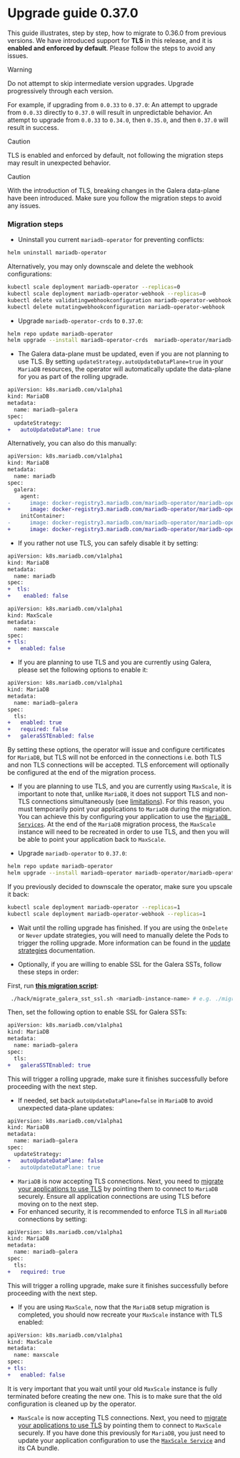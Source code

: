 # Upgrade guide 0.37.0

This guide illustrates, step by step, how to migrate to 0.36.0 from previous versions. We have introduced support for __TLS__ in this release, and it is __enabled and enforced by default__. Please follow the steps to avoid any issues.

> [!WARNING]
> Do not attempt to skip intermediate version upgrades. Upgrade progressively through each version.

For example, if upgrading from `0.0.33` to `0.37.0`:
An attempt to upgrade from `0.0.33` directly to `0.37.0` will result in unpredictable behavior.
An attempt to upgrade from `0.0.33` to `0.34.0`, then `0.35.0`, and then `0.37.0` will result in success.


> [!CAUTION]
> TLS is enabled and enforced by default, not following the migration steps may result in unexpected behavior.

> [!CAUTION]
> With the introduction of TLS, breaking changes in the Galera data-plane have been introduced. Make sure you follow the migration steps to avoid any issues.


### Migration steps

- Uninstall you current `mariadb-operator` for preventing conflicts:
```bash
helm uninstall mariadb-operator
```
Alternatively, you may only downscale and delete the webhook configurations:
```bash
kubectl scale deployment mariadb-operator --replicas=0
kubectl scale deployment mariadb-operator-webhook --replicas=0
kubectl delete validatingwebhookconfiguration mariadb-operator-webhook
kubectl delete mutatingwebhookconfiguration mariadb-operator-webhook
```

- Upgrade `mariadb-operator-crds` to `0.37.0`:
```bash
helm repo update mariadb-operator
helm upgrade --install mariadb-operator-crds  mariadb-operator/mariadb-operator-crds --version 0.37.0
```

- The Galera data-plane must be updated, even if you are not planning to use TLS. By setting `updateStrategy.autoUpdateDataPlane=true` in your `MariaDB` resources, the operator will automatically update the data-plane for you as part of the rolling upgrade.
```diff
apiVersion: k8s.mariadb.com/v1alpha1
kind: MariaDB
metadata:
  name: mariadb-galera
spec:
  updateStrategy:
+   autoUpdateDataPlane: true
```

Alternatively, you can also do this manually:
```diff
apiVersion: k8s.mariadb.com/v1alpha1
kind: MariaDB
metadata:
  name: mariadb
spec:
  galera:
    agent:
-      image: docker-registry3.mariadb.com/mariadb-operator/mariadb-operator:0.36.0
+      image: docker-registry3.mariadb.com/mariadb-operator/mariadb-operator:0.37.0
    initContainer:
-      image: docker-registry3.mariadb.com/mariadb-operator/mariadb-operator:0.36.0
+      image: docker-registry3.mariadb.com/mariadb-operator/mariadb-operator:0.37.0
```

- If you rather not use TLS, you can safely disable it by setting:
```diff
apiVersion: k8s.mariadb.com/v1alpha1
kind: MariaDB
metadata:
  name: mariadb
spec:
+  tls:
+    enabled: false
```
```diff
apiVersion: k8s.mariadb.com/v1alpha1
kind: MaxScale
metadata:
  name: maxscale
spec:
+ tls:
+   enabled: false
```

- If you are planning to use TLS and you are currently using Galera, please set the following options to enable it:
```diff
apiVersion: k8s.mariadb.com/v1alpha1
kind: MariaDB
metadata:
  name: mariadb-galera
spec:
  tls:
+   enabled: true
+   required: false
+   galeraSSTEnabled: false
```
By setting these options, the operator will issue and configure certificates for `MariaDB`, but TLS will not be enforced in the connections i.e. both TLS and non TLS connections will be accepted. TLS enforcement will optionally be configured at the end of the migration process.

- If you are planning to use TLS, and you are currently using `MaxScale`, it is important to note that, unlike `MariaDB`, it does not support TLS and non-TLS connections simultaneously (see [limitations](../TLS.md#limitations)). For this reason, you must temporarily point your applications to `MariaDB` during the migration. You can achieve this by configuring your application to use the [`MariaDB Services`](../HA.md#kubernetes-services). At the end of the `MariaDB` migration process, the `MaxScale` instance will need to be recreated in order to use TLS, and then you will be able to point your application back to `MaxScale`.

-  Upgrade `mariadb-operator` to `0.37.0`:
```bash 
helm repo update mariadb-operator
helm upgrade --install mariadb-operator mariadb-operator/mariadb-operator --version 0.37.0 
```

If you previously decided to downscale the operator, make sure you upscale it back:
```bash
kubectl scale deployment mariadb-operator --replicas=1
kubectl scale deployment mariadb-operator-webhook --replicas=1
```

- Wait until the rolling upgrade has finished. If you are using the `OnDelete` or `Never` update strategies, you will need to manually delete the Pods to trigger the rolling upgrade. More information can be found in the [update strategies](../UPDATES.md) documentation.

- Optionally, if you are willing to enable SSL for the Galera SSTs, follow these steps in order:

First, run __[this migration script](../../hack/migrate_galera_sst_ssl.sh)__:
```bash
 ./hack/migrate_galera_sst_ssl.sh <mariadb-instance-name> # e.g. ./migrate_galera_sst_ssl.sh mariadb-galera
```

Then, set the following option to enable SSL for Galera SSTs:
```diff
apiVersion: k8s.mariadb.com/v1alpha1
kind: MariaDB
metadata:
  name: mariadb-galera
spec:
  tls:
+   galeraSSTEnabled: true
```

This will trigger a rolling upgrade, make sure it finishes successfully before proceeding with the next step.

- If needed, set back `autoUpdateDataPlane=false` in `MariaDB` to avoid unexpected data-plane updates:
```diff
apiVersion: k8s.mariadb.com/v1alpha1
kind: MariaDB
metadata:
  name: mariadb-galera
spec:
  updateStrategy:
+   autoUpdateDataPlane: false
-   autoUpdateDataPlane: true
```
- `MariaDB` is now accepting TLS connections. Next, you need to [migrate your applications to use TLS](../TLS.md#secure-application-connections-with-tls) by pointing them to connect to `MariaDB` securely. Ensure all application connections are using TLS before moving on to the next step.
- For enhanced security, it is recommended to enforce TLS in all `MariaDB` connections by setting:
```diff
apiVersion: k8s.mariadb.com/v1alpha1
kind: MariaDB
metadata:
  name: mariadb-galera
spec:
  tls:
+   required: true
```
This will trigger a rolling upgrade, make sure it finishes successfully before proceeding with the next step.
- If you are using `MaxScale`, now that the `MariaDB` setup migration is completed, you should now recreate your `MaxScale` instance with TLS enabled:
```diff
apiVersion: k8s.mariadb.com/v1alpha1
kind: MaxScale
metadata:
  name: maxscale
spec:
+ tls:
+   enabled: false
```
It is very important that you wait until your old `MaxScale` instance is fully terminated before creating the new one. This is to make sure that the old configuration is cleaned up by the operator.

- `MaxScale` is now accepting TLS connections. Next, you need to [migrate your applications to use TLS](../TLS.md#secure-application-connections-with-tls) by pointing them to connect to `MaxScale` securely. If you have done this previously for `MariaDB`, you just need to update your application configuration to use the [`MaxScale Service`](../MAXSCALE.md#kubernetes-services) and its CA bundle.